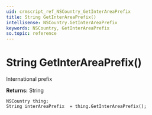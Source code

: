 ```yaml
---
uid: crmscript_ref_NSCountry_GetInterAreaPrefix
title: String GetInterAreaPrefix()
intellisense: NSCountry.GetInterAreaPrefix
keywords: NSCountry, GetInterAreaPrefix
so.topic: reference
---
```


# String GetInterAreaPrefix()

International prefix

**Returns:** String

```crmscript
NSCountry thing;
String interAreaPrefix  = thing.GetInterAreaPrefix();
```

